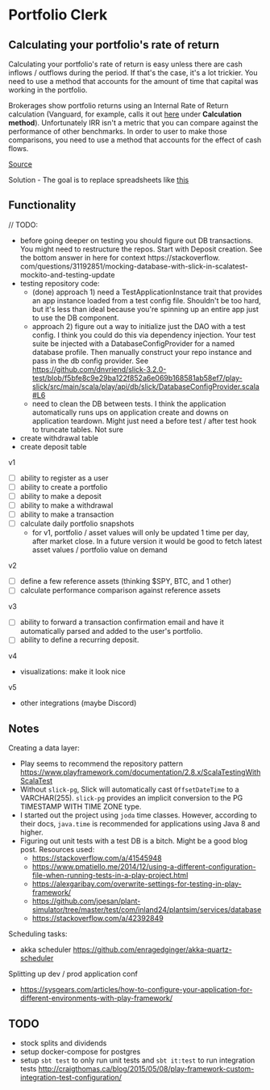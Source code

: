 # Portfolio Clerk

## Calculating your portfolio's rate of return 

Calculating your portfolio's rate of return is easy unless there are cash inflows / outflows during the period. If 
that's the case, it's a lot trickier. You need to use a method that accounts for the amount of time that capital was 
working in the portfolio.

Brokerages show portfolio returns using an Internal Rate of Return calculation (Vanguard, for example, calls it out
[here](https://personal.vanguard.com/us/content/MyPortfolio/performance/LMperfSummaryInfoContent.jsp) under 
__Calculation method__). Unfortunately IRR isn't a metric that you can compare against the performance of other 
benchmarks. In order to user to make those comparisons, you need to use a method that accounts for the effect 
of cash flows. 

[Source](https://www.retailinvestor.org/PortfolioReturnCalc.pdf)

Solution - The goal is to replace spreadsheets like [this](https://docs.google.com/spreadsheets/d/13GF2Gzw_8LsAAUDosaONqqCxfBoNfEJY/edit#gid=1622810545)

## Functionality

// TODO:
- before going deeper on testing you should figure out DB transactions. You might need to restructure the repos. 
  Start with Deposit creation. See the bottom answer in here for context https://stackoverflow.
  com/questions/31192851/mocking-database-with-slick-in-scalatest-mockito-and-testing-update
- testing repository code:
  - (done) approach 1) need a TestApplicationInstance trait that provides an app instance loaded from a test config 
    file. 
    Shouldn't be too hard, but it's less than ideal because you're spinning up an entire app just to use the DB 
    component.
  - approach 2) figure out a way to initialize just the DAO with a test config. I think you could do this via 
    dependency injection. Your test suite be injected with a DatabaseConfigProvider for a named database profile. 
    Then manually construct your repo instance and pass in the db config provider. See https://github.com/dnvriend/slick-3.2.0-test/blob/f5bfe8c9e29ba122f852a6e069b168581ab58ef7/play-slick/src/main/scala/play/api/db/slick/DatabaseConfigProvider.scala#L6
  - need to clean the DB between tests. I think the application automatically runs ups on application create and 
    downs on application teardown. Might just need a before test / after test hook to truncate tables. Not sure
- create withdrawal table
- create deposit table

v1
- [ ] ability to register as a user
- [ ] ability to create a portfolio
- [ ] ability to make a deposit
- [ ] ability to make a withdrawal 
- [ ] ability to make a transaction
- [ ] calculate daily portfolio snapshots
  - for v1, portfolio / asset values will only be updated 1 time per day, after market close. In a future version it 
    would be good to fetch latest asset values / portfolio value on demand
 
v2
- [ ] define a few reference assets (thinking $SPY, BTC, and 1 other)
- [ ] calculate performance comparison against reference assets

v3
- [ ] ability to forward a transaction confirmation email and have it automatically parsed and added to 
  the user's portfolio. 
- [ ] ability to define a recurring deposit.
  
v4 
- visualizations: make it look nice

v5
- other integrations (maybe Discord)

## Notes

Creating a data layer:
- Play seems to recommend the repository pattern https://www.playframework.com/documentation/2.8.x/ScalaTestingWithScalaTest
- Without `slick-pg`, Slick will automatically cast `OffsetDateTime` to a VARCHAR(255). `slick-pg` provides an implicit 
  conversion to the PG TIMESTAMP WITH TIME ZONE type.
- I started out the project using `joda` time classes. However, according to their docs, `java.time` is 
    recommended for applications using Java 8 and higher.
- Figuring out unit tests with a test DB is a bitch. Might be a good blog post. Resources used:
  - https://stackoverflow.com/a/41545948
  - https://www.pmatiello.me/2014/12/using-a-different-configuration-file-when-running-tests-in-a-play-project.html
  - https://alexgaribay.com/overwrite-settings-for-testing-in-play-framework/
  - https://github.com/joesan/plant-simulator/tree/master/test/com/inland24/plantsim/services/database
  - https://stackoverflow.com/a/42392849
  

Scheduling tasks:
- akka scheduler https://github.com/enragedginger/akka-quartz-scheduler

Splitting up dev / prod application conf
- https://sysgears.com/articles/how-to-configure-your-application-for-different-environments-with-play-framework/

## TODO

- stock splits and dividends
- setup docker-compose for postgres
- setup `sbt test` to only run unit tests and `sbt it:test` to run integration tests http://craigthomas.ca/blog/2015/05/08/play-framework-custom-integration-test-configuration/
